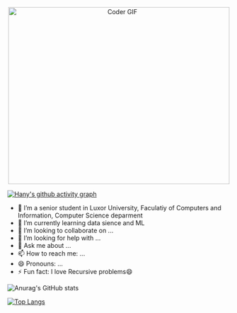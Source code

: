 <p align="center">

  <img src="https://media.giphy.com/media/SWoSkN6DxTszqIKEqv/giphy.gif" alt="Coder GIF" width="500" height="400">
  
</p>

[![Hany's github activity graph](https://activity-graph.herokuapp.com/graph?username=Ereh11&theme=xcode)](https://git.io/Ereh11)

- 🔭 I’m a senior student in Luxor University, Faculatiy of Computers and Information, Computer Science deparment
- 🌱 I’m currently learning data sience and ML
- 👯 I’m looking to collaborate on ...
- 🤔 I’m looking for help with ...
- 💬 Ask me about ...
- 📫 How to reach me: ...
- 😄 Pronouns: ...
- ⚡ Fun fact: I love Recursive problems😄

![Anurag's GitHub stats](https://github-readme-stats.vercel.app/api?username=Ereh11&show_icons=true&theme=synthwave)

[![Top Langs](https://github-readme-stats.vercel.app/api/top-langs/?username=Ereh11&layout=compact&theme=outrun)](https://github.com/anuraghazra/github-readme-stats)
